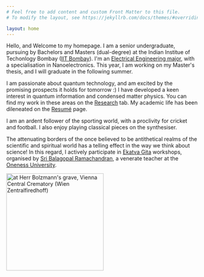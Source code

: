 ```yaml
---
# Feel free to add content and custom Front Matter to this file.
# To modify the layout, see https://jekyllrb.com/docs/themes/#overriding-theme-defaults

layout: home
---
```


Hello, and Welcome to my homepage. I am a senior undergraduate, pursuing by Bachelors and Masters (dual-degree) at the Indian Institue of Techonlogy Bombay ([IIT Bombay](http://iitb.ac.in)). I'm an [Electrical Engineering major](http://ee.iitb.ac.in/), with a specialisation in Nanoelectronics. This year, I am working on my Master's thesis, and I will graduate in the following summer. 

I am passionate about quantum technology, and am excited by the promising prospects it holds for tomorrow :)  I have developed a keen interest in quantum information and condensed matter physics. You can find my work in these areas on the [Research](http://praveen5.github.io/research/) tab. My academic life has been dileneated on the [Resumé](http://praveen5.github.io/resume/) page. 

I am an ardent follower of the sporting world, with a proclivity for cricket and football. I also enjoy playing classical pieces on the synthesiser. 

The attenuating borders of the once believed to be antithetical realms of the scientific and spiritual world has a telling effect in the way we think about science! In this regard, I actively participate in [Ekatva Gita](http://songofoneness.com/objective-and-structure/) workshops, organised by [Sri Balagopal Ramachandran](https://www.linkedin.com/in/balagopal-ramachandran-5a42262/), a venerate teacher at the [Oneness University](http://onenessuniversity.org/).  


<img src="/me.png" ALIGN = "CENTRE" width="256" title="at Herr Bolzmann's grave, Vienna Central Crematory (Wien Zentralfiredhoff)">
